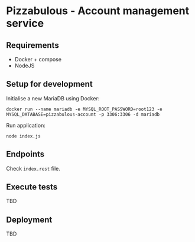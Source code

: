 # Pizzabulous - Account management service

## Requirements
* Docker + compose
* NodeJS

## Setup for development

Initialise a new MariaDB using Docker:
```
docker run --name mariadb -e MYSQL_ROOT_PASSWORD=root123 -e MYSQL_DATABASE=pizzabulous-account -p 3306:3306 -d mariadb
```

Run application:
```
node index.js
```

## Endpoints

Check `index.rest` file.

## Execute tests

TBD

## Deployment

TBD